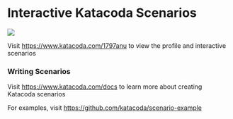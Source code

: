 # Interactive Katacoda Scenarios

[![](http://shields.katacoda.com/katacoda/1797anu/count.svg)](https://www.katacoda.com/1797anu "Get your profile on Katacoda.com")

Visit https://www.katacoda.com/1797anu to view the profile and interactive scenarios

### Writing Scenarios
Visit https://www.katacoda.com/docs to learn more about creating Katacoda scenarios

For examples, visit https://github.com/katacoda/scenario-example
